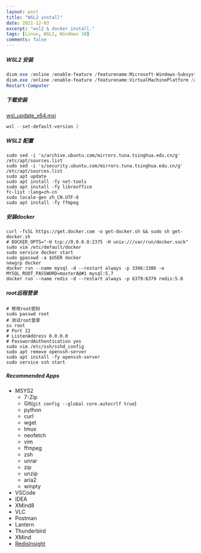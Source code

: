 ```yaml
---
layout: post
title: "WSL2 install"
date: 2021-12-03
excerpt: "wsl2 & docker install."
tags: [Linux, WSL2, Windows 10]
comments: false
---
```


##### WSL2 安装

```powershell
dism.exe /online /enable-feature /featurename:Microsoft-Windows-Subsystem-Linux /all /norestart
dism.exe /online /enable-feature /featurename:VirtualMachinePlatform /all /norestart
Restart-Computer
```

##### 下载安装

[wsl_update_x64.msi](https://wslstorestorage.blob.core.windows.net/wslblob/wsl_update_x64.msi)

```powershell
wsl --set-default-version 2
```

##### WSL2 配置

```shell
sudo sed -i 's/archive.ubuntu.com/mirrors.tuna.tsinghua.edu.cn/g' /etc/apt/sources.list
sudo sed -i 's/security.ubuntu.com/mirrors.tuna.tsinghua.edu.cn/g' /etc/apt/sources.list
sudo apt update
sudo apt install -fy net-tools
sudo apt install -fy libreoffice
fc-list :lang=zh-cn
sudo locale-gen zh_CN.UTF-8
sudo apt install -fy ffmpeg
```

##### 安装docker

```shell
curl -fsSL https://get.docker.com -o get-docker.sh && sudo sh get-docker.sh
# DOCKER_OPTS="-H tcp://0.0.0.0:2375 -H unix:///var/run/docker.sock"
sudo vim /etc/default/docker
sudo service docker start
sudo gpasswd -a $USER docker
newgrp docker
docker run --name mysql -d --restart always -p 3306:3306 -e MYSQL_ROOT_PASSWORD=masterA@#1 mysql:5.7
docker run --name redis -d --restart always -p 6379:6379 redis:5.0
```

##### root远程登录
```shell
# 修改root密码
sudo passwd root
# 测试root登录
su root
# Port 22
# ListenAddress 0.0.0.0
# PasswordAuthentication yes
sudo vim /etc/ssh/sshd_config
sudo apt remove openssh-server
sudo apt install -fy openssh-server
sudo service ssh start
```

##### Recommended Apps
- MSYS2
  - 7-Zip
  - Git(`git config --global core.autocrlf true`)
  - python
  - curl
  - wget
  - tmux
  - neofetch
  - vim
  - ffmpeg
  - zsh
  - unrar
  - zip
  - unzip
  - aria2
  - winpty
- VSCode
- IDEA
- XMind8
- VLC
- Postman
- Lantern
- Thunderbird
- XMind
- [RedisInsight](https://download.redisinsight.redis.com/latest/RedisInsight-v2-win-installer.exe)
